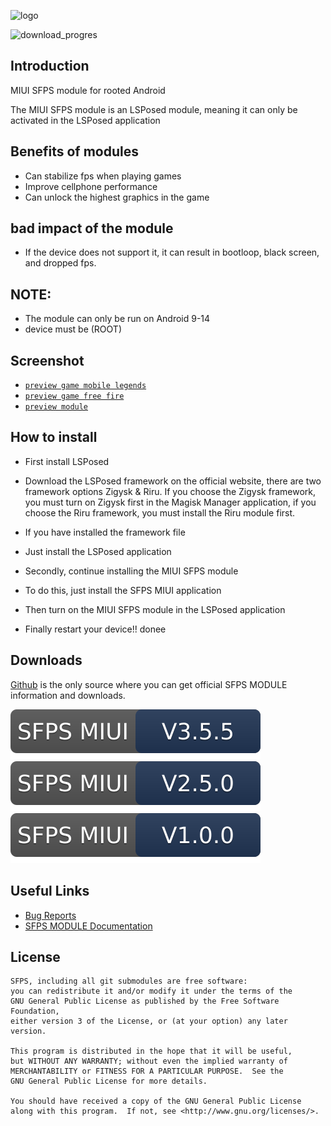 ![logo](docs/images/logo.png)

<img alt="download_progres" src="https://img.shields.io/badge/dynamic/json?label=downloads&query=$.0.assets[0].download_count&url=https://api.github.com/repos/budxeeDev/SFPS-MIUI-Module-LSPosed/releases&color=red" style="width: 150px; height: auto;">

## Introduction
MIUI SFPS module for rooted Android 

The MIUI SFPS module is an LSPosed module, meaning it can only be activated in the LSPosed application

## Benefits of modules
- Can stabilize fps when playing games
- Improve cellphone performance
- Can unlock the highest graphics in the game
  
## bad impact of the module
- If the device does not support it, it can result in bootloop, black screen, and dropped fps.

## NOTE: 
 - The module can only be run on Android 9-14
 - device must be (ROOT)

## Screenshot
 - [`preview game mobile legends`](https://github.com/axxescript/SFPS-MIUI-Module-LSPosed/tree/main/docs/images/ss-ml.jpg)
 - [`preview game free fire`](https://github.com/axxescript/SFPS-MIUI-Module-LSPosed/tree/main/docs/images/ss-ff.jpg)
 - [`preview module`](https://github.com/axxescript/SFPS-MIUI-Module-LSPosed/tree/main/docs/images/ss-module.jpg)
   
 ## How to install
 - First install LSPosed
 - Download the LSPosed framework on the official website, there are two framework options Zigysk & Riru. If you choose the Zigysk framework, you must turn on Zigysk first in the Magisk Manager application, if you choose the Riru framework, you must install the Riru module first.
 - If you have installed the framework file
 - Just install the LSPosed application

 - Secondly, continue installing the MIUI SFPS module
 - To do this, just install the SFPS MIUI application
 - Then turn on the MIUI SFPS module in the LSPosed application
 - Finally restart your device!! donee

## Downloads
[Github](https://github.com/axxescript/SFPS-MIUI-Module-LSPosed) is the only source where you can get official SFPS MODULE information and downloads.

 [![SFPS v3.5.5](https://github.com/budxeeDev/SFPS-MIUI-Module-LSPosed/blob/main/docs/assets/FAFA_FIFI_LALA_LULU_LELE_MIMI_PEPA_GARI_NAWI_QOA_PEA_LAW_NEC_XQAS_OUYT.svg)](https://github.com/axxescript/SFPS-MIUI-Module-LSPosed/releases/tag/v3.5.5) [![SFPS v2.5.0](https://github.com/budxeeDev/SFPS-MIUI-Module-LSPosed/blob/main/docs/assets/FAFA_FIFI_LALA_LULU_LELE_MIMI_PEPA_GARI_NAWI_QOA_PEA_LVW_NEC_XQAS_OUYT.svg)
](https://github.com/axxescript/SFPS-MIUI-Module-LSPosed/releases/tag/v2.5.0) [![SFPS v1.0.0](https://github.com/budxeeDev/SFPS-MIUI-Module-LSPosed/blob/main/docs/assets/FAFA_FIFI_LALA_LULU_LELE_MIMI_PEPA_GARI_NAWI_QOA_PEA_LCW_NEC_XQAS_OUYT.svg)
](https://github.com/axxescript/SFPS-MIUI-Module-LSPosed/releases/tag/v1.0.0)

## Useful Links

- [Bug Reports](https://github.com/axxescript/SFPS-MIUI-Module-LSPosed/issues/1)
- [SFPS MODULE Documentation](https://github.com/axxescript/SFPS-MIUI-Module-LSPosed/)

## License

    SFPS, including all git submodules are free software:
    you can redistribute it and/or modify it under the terms of the
    GNU General Public License as published by the Free Software Foundation,
    either version 3 of the License, or (at your option) any later version.

    This program is distributed in the hope that it will be useful,
    but WITHOUT ANY WARRANTY; without even the implied warranty of
    MERCHANTABILITY or FITNESS FOR A PARTICULAR PURPOSE.  See the
    GNU General Public License for more details.

    You should have received a copy of the GNU General Public License
    along with this program.  If not, see <http://www.gnu.org/licenses/>.
    
